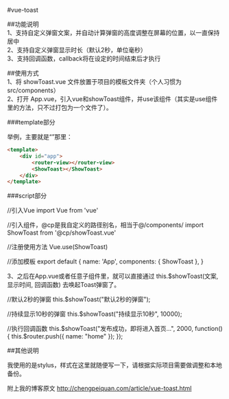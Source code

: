 #vue-toast

##功能说明<br>
1、支持自定义弹窗文案，并自动计算弹窗的高度调整在屏幕的位置，以一直保持居中<br>
2、支持自定义弹窗显示时长（默认2秒，单位毫秒）<br>
3、支持回调函数，callback将在设定的时间结束后才执行<br>

##使用方式<br>
1、将 showToast.vue 文件放置于项目的模板文件夹（个人习惯为 src/components）<br>
2、打开 App.vue，引入vue和showToast组件，并use该组件（其实是use组件里的方法，只不过打包为一个文件了）。<br>

###template部分<br>

举例，主要就是“<showToast>”那里：<br>
```html
<template>
	<div id="app">
		<router-view></router-view>
		<ShowToast></ShowToast>
	</div>
</template>
```

###script部分

//引入Vue
import Vue from 'vue'

//引入组件，@cp是我自定义的路径别名，相当于@/components/
import ShowToast from '@cp/showToast.vue'

//注册使用方法
Vue.use(ShowToast)

//添加模板
export default {
	name: 'App',
	components: { ShowToast },
}

3、之后在App.vue或者任意子组件里，就可以直接通过 this.$showToast(文案, 显示时间, 回调函数) 去唤起Toast弹窗了。

//默认2秒的弹窗
this.$showToast("默认2秒的弹窗");

//持续显示10秒的弹窗
this.$showToast("持续显示10秒", 10000);

//执行回调函数
this.$showToast("发布成功，即将进入首页…", 2000, function(){
	this.$router.push({
		name: "home"
	});
});

##其他说明

我使用的是stylus，样式在这里就随便写一下，请根据实际项目需要做调整和本地备份。

附上我的博客原文 http://chengpeiquan.com/article/vue-toast.html